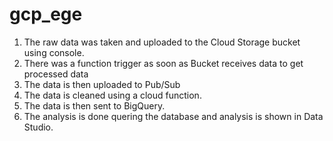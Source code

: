 # gcp_ege
1. The raw data was taken and uploaded to the Cloud Storage bucket using console.
2. There was a function trigger as soon as Bucket receives data to get processed data
3. The data is then uploaded to Pub/Sub
4. The data is cleaned using a cloud function.
5. The data is then sent to BigQuery.
6. The analysis is done quering the database and analysis is shown in Data Studio.
